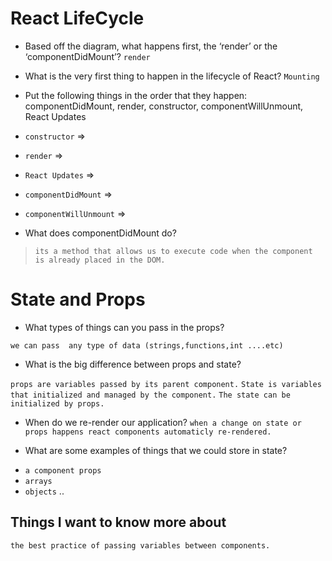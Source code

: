 
# React LifeCycle

* Based off the diagram, what happens first, the ‘render’ or the ‘componentDidMount’? `render`

* What is the very first thing to happen in the lifecycle of React? `Mounting`

* Put the following things in the order that they happen: componentDidMount, render, constructor, componentWillUnmount, React Updates

* `constructor`  =>  
* `render` =>
* `React Updates` =>
* `componentDidMount`  =>
* `componentWillUnmount`  =>

* What does componentDidMount do?

>`its a method that allows us to execute code when the component is already placed in the DOM.`

# State and Props 

* What types of things can you pass in the props?

`we can pass  any type of data (strings,functions,int ....etc)`

* What is the big difference between props and state?

`props are variables passed by its parent component.`
`State is variables that initialized and managed by the component.` 
`The state can be initialized by props.`

* When do we re-render our application?
`when a change on state or props happens react components automaticly re-rendered.`

* What are some examples of things that we could store in state?
- `a component props`
- `arrays`
- `objects`
..


## Things I want to know more about

`the best practice of passing variables between components.`

